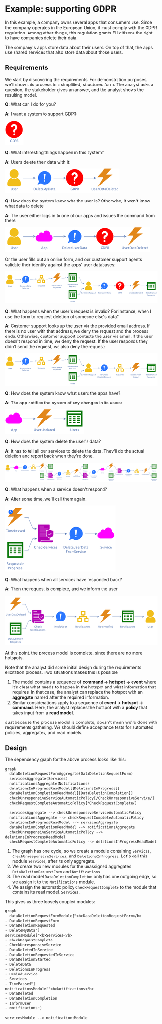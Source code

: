 # Example: supporting GDPR

In this example, a company owns several apps that consumers use.
Since the company operates in the European Union, it must comply with the GDPR regulation.
Among other things, this regulation grants EU citizens the right to have companies delete their data.

The company's apps store data about their users.
On top of that, the apps use shared services that also store data about those users.


## Requirements

We start by discovering the requirements.
For demonstration purposes, we'll show this process in a simplified, structured form.
The analyst asks a question, the stakeholder gives an answer, and the analyst shows the resulting model.


<!-- vale Google.FirstPerson = NO -->

**Q**: What can I do for you?

**A**: I want a system to support GDPR:

![Not much to go on yet](NotMuchToGoOnYet.png)

**Q**: What interesting things happen in this system?

**A**: Users delete their data with it:

![Delete my data](UsersDeleteTheirData.png)

**Q**: How does the system know who the user is?
Otherwise, it won't know what data to delete.

**A**: The user either logs in to one of our apps and issues the command from there:

![Known user deletes data](LoggedInUserDeletesTheirData.png)

Or the user fills out an online form, and our customer support agents validate their identity against the apps' user
databases:

![Unknown user requests data deletion](UnknownUserRequestsDataDeletion.png)


**Q**: What happens when the user's request is invalid?
For instance, when I use the form to request deletion of someone else's data?

**A**: Customer support looks up the user via the provided email address.
If there is no user with that address, we deny the request and the process ends.
Otherwise, customer support contacts the user via email.
If the user doesn't respond in time, we deny the request.
If the user responds they didn't send the request, we also deny the request:

![Non-user requests data deletion](InvalidUserRequestsDataDeletion.png)

**Q**: How does the system know what users the apps have?

**A**: The app notifies the system of any changes in its users:

![Non-user requests data deletion](UpdateUsers.png)

**Q**: How does the system delete the user's data?

**A**: It has to tell all our services to delete the data.
They'll do the actual deletion and report back when they're done.

![CS validates identity](InstructServicesToDeleteData.png)

**Q**: What happens when a service doesn't respond?

**A**: After some time, we'll call them again.

![CS validates identity](ServiceDoesntRespond.png)

**Q**: What happens when all services have responded back?

**A**: Then the request is complete, and we inform the user.

![CS validates identity](InformUser.png)

<!-- vale Google.FirstPerson = YES -->


At this point, the process model is complete, since there are no more hotspots.

Note that the analyst did some initial design during the requirements elicitation process.
Two situations makes this is possible:

1. The model contains a sequence of **command → hotspot → event** where it's clear what needs to happen in the hotspot
    and what information that requires.
    In that case, the analyst can replace the hotspot with an **aggregate** named after the required information.
2. Similar considerations apply to a sequence of **event → hotspot → command**.
    Here, the analyst replaces the hotspot with a **policy** that takes input from a **read model**.

Just because the process model is complete, doesn't mean we're done with requirements gathering.
We should define acceptance tests for automated policies, aggregates, and read models.


## Design

The dependency graph for the above process looks like this:

```mermaid
graph
  dataDeletionRequestFormAggregate(DataDeletionRequestForm)
  servicesAggregate(Services)
  notificationsAggregate(Notifications)
  deletionsInProgressReadModel[[DeletionsInProgress]]
  dataDeletionCompletionReadModel[[DataDeletionCompletion]]
  checkUnresponsiveServiceAutomaticPolicy[/CheckUnresponsiveService/]
  checkRequestCompleteAutomaticPolicy[/CheckRequestComplete/]

  servicesAggregate --> checkUnresponsiveServiceAutomaticPolicy
  notificationsAggregate --> checkRequestCompleteAutomaticPolicy
  deletionsInProgressReadModel --> servicesAggregate
  dataDeletionCompletionReadModel --> notificationsAggregate
  checkUnresponsiveServiceAutomaticPolicy --> deletionsInProgressReadModel
  checkRequestCompleteAutomaticPolicy --> deletionsInProgressReadModel
```

1. The graph has one cycle, so we create a module containing `Services`, `CheckUnresponsiveSerivces`, and
    `DeletionsInProgress`.
    Let's call this module `Services`, after its only aggregate.
2. We create two new modules for the unassigned aggregates `DataDeletionRequestForm` and `Notifications`.
3. The read model `DataDeletionCompletion` only has one outgoing edge, so we assign it to the `Notifications` module.
4. We assign the automatic policy `CheckRequestComplete` to the module that contains its read model, `Services`.

This gives us three loosely coupled modules:

```mermaid
graph
  dataDeletionRequestFormModule["<b>DataDeletionRequestForm</b>
- DataDeletionRequestForm
- DataDeletionRequested
- DeleteMyData"]
servicesModule["<b>Services</b>
- CheckRequestComplete
- CheckUnresponsiveService
- DataDeletedInService
- DataDeletionRequestedInService
- DataDeletionStarted
- DeleteData
- DeletionsInProgress
- RemindService
- Services
- TimePassed"]
notificationsModule["<b>Notifications</b>
- DataDeleted
- DataDeletionCompletion
- InformUser
- Notifications"]

servicesModule --> notificationsModule
```
